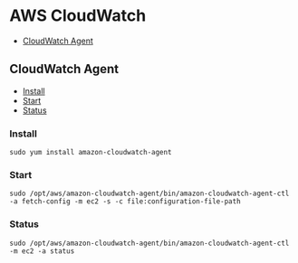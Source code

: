 # AWS CloudWatch

- [CloudWatch Agent](#cloudwatch-agent)

## CloudWatch Agent

- [Install](#install)
- [Start](#start)
- [Status](#status)

### Install

`sudo yum install amazon-cloudwatch-agent`

### Start

`sudo /opt/aws/amazon-cloudwatch-agent/bin/amazon-cloudwatch-agent-ctl -a fetch-config -m ec2 -s -c file:configuration-file-path`

### Status

`sudo /opt/aws/amazon-cloudwatch-agent/bin/amazon-cloudwatch-agent-ctl -m ec2 -a status`

